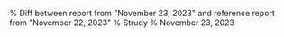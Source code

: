 % Diff between report from "November 23, 2023" and reference report from "November 22, 2023"
% Strudy
% November 23, 2023


